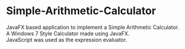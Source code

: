 # Simple-Arithmetic-Calculator
JavaFX based application to implement a Simple Arithmetic Calculator.<br>
A Windows 7 Style Calculator made using JavaFX.<br>
JavaScript was used as the expression evaluator.<br>
